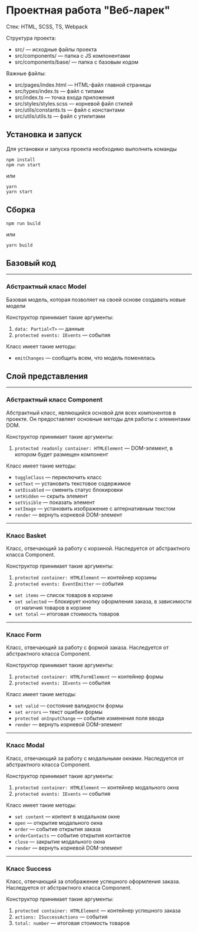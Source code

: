 # Проектная работа "Веб-ларек"

Стек: HTML, SCSS, TS, Webpack

Структура проекта:
- src/ — исходные файлы проекта
- src/components/ — папка с JS компонентами
- src/components/base/ — папка с базовым кодом

Важные файлы:
- src/pages/index.html — HTML-файл главной страницы
- src/types/index.ts — файл с типами
- src/index.ts — точка входа приложения
- src/styles/styles.scss — корневой файл стилей
- src/utils/constants.ts — файл с константами
- src/utils/utils.ts — файл с утилитами

## Установка и запуск
Для установки и запуска проекта необходимо выполнить команды

```
npm install
npm run start
```

или

```
yarn
yarn start
```
## Сборка

```
npm run build
```

или

```
yarn build
```

## Базовый код

---
### Абстрактный класс Model
Базовая модель, которая позволяет на своей основе создавать новые модели

Конструктор принимает такие аргументы:
1. `data: Partial<T>` — данные
1. `protected events: IEvents` — события

Класс имеет такие методы:
- `emitChanges` — сообщить всем, что модель поменялась



## Слой представления

---
### Абстрактный класс Component
Абстрактный класс, являющийся основой для всех компонентов в проекте. Он предоставляет основные методы для работы с элементами DOM.

Конструктор принимает такие аргументы:
1. `protected readonly container: HTMLElement` — DOM-элемент, в котором будет размещен компонент

Класс имеет такие методы:
- `toggleClass` — переключить класс
- `setText` — установить текстовое содержимое
- `setDisabled` — сменить статус блокировки
- `setHidden` — скрыть элемент
- `setVisible` — показать элемент
- `setImage` — установить изображение с алтернативным текстом
- `render` — вернуть корневой DOM-элемент

---
### Класс Basket
Класс, отвечающий за работу с корзиной. Наследуется от абстрактного класса Component.

Конструктор принимает такие аргументы:
1. `protected container: HTMLElement` — контейнер корзины
1. `protected events: EventEmitter` — события

- `set items` — список товаров в корзине
- `set selected` — блокирует кнопку оформления заказа, в зависимости от наличия товаров в корзине
- `set total` — итоговая стоимость товаров

---
### Класс Form
Класс, отвечающий за работу с формой заказа. Наследуется от абстрактного класса Component.

Конструктор принимает такие аргументы:
1. `protected container: HTMLFormElement` — контейнер формы
1. `protected events: IEvents` — события

Класс имеет такие методы:
- `set valid` — состояние валидности формы
- `set errors` — текст ошибки формы
- `protected onInputChange` — событие изменения поля ввода
- `render` — вернуть корневой DOM-элемент

---
### Класс Modal
Класс, отвечающий за работу с модальными окнами. Наследуется от абстрактного класса Component.

Конструктор принимает такие аргументы:
1. `protected container: HTMLElement` — контейнер модального окна
1. `protected events: IEvents` — события

Класс имеет такие методы:
- `set content` — контент в модальном окне
- `open` — открытие модального окна
- `order` — событие открытия заказа
- `orderContacts` — событие открытия контактов
- `close` — закрытие модального окна
- `render` — вернуть корневой DOM-элемент

---
### Класс Success
Класс, отвечающий за отображение успешного оформления заказа. Наследуется от абстрактного класса Component.

Конструктор принимает такие аргументы:
1. `protected container: HTMLElement` — контейнер успешного заказа
1. `actions: ISuccessActions` — события
1. `total: number` — итоговая стоимость товаров
